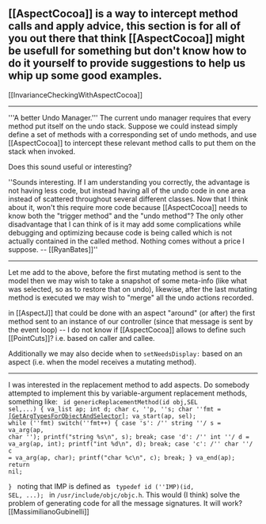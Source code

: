 [[AspectCocoa]] is a way to intercept method calls and apply advice, this section is for all of you out there that think [[AspectCocoa]] might be usefull for something but don't know how to do it yourself to provide suggestions to help us whip up some good examples.
----

[[InvarianceCheckingWithAspectCocoa]]

----
'''A better Undo Manager.'''
The current undo manager requires that every method put itself on the undo stack.  Suppose we could instead simply define a set of methods with a corresponding set of undo methods, and use [[AspectCocoa]] to intercept these relevant method calls to put them on the stack when invoked.

Does this sound useful or interesting?

''Sounds interesting. If I am understanding you correctly, the advantage is not having less code, but instead having all of the undo code in one area instead of scattered throughout several different classes. Now that I think about it, won't this require more code because [[AspectCocoa]] needs to know both the "trigger method" and the "undo method"? The only other disadvantage that I can think of is it may add some complications while debugging and optimizing because code is being called which is not actually contained in the called method. Nothing comes without a price I suppose. -- [[RyanBates]]''

----

Let me add to the above, before the first mutating method is sent to the model then we may wish to take a snapshot of some meta-info (like what was selected, so as to restore that on undo), likewise, after the last mutating method is executed we may wish to "merge" all the undo actions recorded.

in [[AspectJ]] that could be done with an aspect "around" (or after) the first method sent to an instance of our controller (since that message is sent by the event loop) -- I do not know if [[AspectCocoa]] allows to define such [[PointCuts]]? i.e. based on caller and callee.

Additionally we may also decide when to <code>setNeedsDisplay:</code> based on an aspect (i.e. when the model receives a mutating method).

----

I was interested in the replacement method to add aspects. Do somebody attempted to implement this by variable-argument replacement methods, something like:
<code>
id genericReplacementMethod(id obj,SEL sel,...)
{
                   va_list ap;
                   int d;
                   char c, ''p, ''s;
                   char ''fmt = [[GetArgTypesForObjectAndSelector]](obj,sel);
                   va_start(ap, sel);
                   while (''fmt)
                           switch(''fmt++) {
                           case 's':                       /'' string ''/
                                   s = va_arg(ap, char '');
                                   printf("string %s\n", s);
                                   break;
                           case 'd':                       /'' int ''/
                                   d = va_arg(ap, int);
                                   printf("int %d\n", d);
                                   break;
                           case 'c':                       /'' char ''/
                                   c = va_arg(ap, char);
                                   printf("char %c\n", c);
                                   break;
                           }
                   va_end(ap);
   return nil;   
}
</code>
noting that IMP is defined as
<code>
typedef id                      (''IMP)(id, SEL, ...); 
</code>
in <code>/usr/include/objc/objc.h</code>. This would (I think) solve the problem of generating code for all the message signatures. It will work? 
[[MassimilianoGubinelli]]